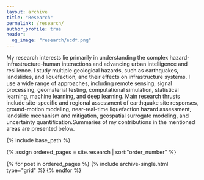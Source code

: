 ```yaml
---
layout: archive
title: "Research"
permalink: /research/
author_profile: true
header:
  og_image: "research/ecdf.png"
---
```


My research interests lie primarily in understanding the complex hazard-infrastructure-human interactions and advancing urban intelligence and resilience. I study multiple geological hazards, such as earthquakes, landslides, and liquefaction, and their effects on infrastructure systems. I use a wide range of approaches, including remote sensing, signal processing, geomaterial testing, computational simulation, statistical learning, machine learning, and deep learning. Main research thrusts include site-specific and regional assessment of earthquake site responses, ground-motion modeling, near-real-time liquefaction hazard assessment, landslide mechanism and mitigation, geospatial surrogate modeling, and uncertainty quantification.Summaries of my contributions in the mentioned areas are presented below.

<nbsp>

{% include base_path %}

{% assign ordered_pages = site.research | sort:"order_number" %}

{% for post in ordered_pages %}
  {% include archive-single.html type="grid" %}
{% endfor %}
